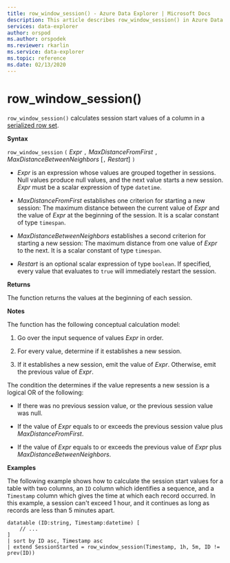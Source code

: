 ```yaml
---
title: row_window_session() - Azure Data Explorer | Microsoft Docs
description: This article describes row_window_session() in Azure Data Explorer.
services: data-explorer
author: orspod
ms.author: orspodek
ms.reviewer: rkarlin
ms.service: data-explorer
ms.topic: reference
ms.date: 02/13/2020
---
```

# row_window_session()

`row_window_session()` calculates session start values of a column in a [serialized row set](./windowsfunctions.md#serialized-row-set).

**Syntax**

`row_window_session` `(` *Expr* `,` *MaxDistanceFromFirst* `,` *MaxDistanceBetweenNeighbors* [`,` *Restart*] `)`

* *Expr* is an expression whose values are grouped together in sessions.
  Null values produce null values, and the next value starts a new session.
  *Expr* must be a scalar expression of type `datetime`.

* *MaxDistanceFromFirst* establishes one criterion for starting a new session:
  The maximum distance between the current value of *Expr* and the value of
  *Expr* at the beginning of the session.
  It is a scalar constant of type `timespan`.

* *MaxDistanceBetweenNeighbors* establishes a second criterion for starting a new session:
  The maximum distance from one value of *Expr* to the next.
  It is a scalar constant of type `timespan`.

* *Restart* is an optional scalar expression of type `boolean`. If specified,
  every value that evaluates to `true` will immediately restart the session.

**Returns**

The function returns the values at the beginning of each session.

**Notes**

The function has the following conceptual calculation model:

1. Go over the input sequence of values *Expr* in order.

2. For every value, determine if it establishes a new session.

3. If it establishes a new session, emit the value of *Expr*. Otherwise, emit
   the previous value of *Expr*.

The condition the determines if the value represents a new session is
a logical OR of the following:

* If there was no previous session value, or the previous session value was null.

* If the value of *Expr* equals to or exceeds the previous session value plus
  *MaxDistanceFromFirst*.

* If the value of *Expr* equals to or exceeds the previous value of *Expr*
  plus *MaxDistanceBetweenNeighbors*.

**Examples**

The following example shows how to calculate the session start values for a table
with two columns, an `ID` column which identifies a sequence, and a `Timestamp`
column which gives the time at which each record occurred. In this example,
a session can't exceed 1 hour, and it continues as long as records are less than
5 minutes apart.

```kusto
datatable (ID:string, Timestamp:datetime) [
    // ...
]
| sort by ID asc, Timestamp asc
| extend SessionStarted = row_window_session(Timestamp, 1h, 5m, ID != prev(ID))
```